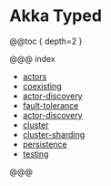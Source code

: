 # Akka Typed

@@toc { depth=2 }

@@@ index

* [actors](actors-typed.md)
* [coexisting](coexisting.md)
* [actor-discovery](actor-lifecycle-typed.md)
* [fault-tolerance](fault-tolerance-typed.md)
* [actor-discovery](actor-discovery-typed.md)
* [cluster](cluster-typed.md)
* [cluster-sharding](cluster-sharding-typed.md)
* [persistence](persistence-typed.md)
* [testing](testing-typed.md)

@@@
